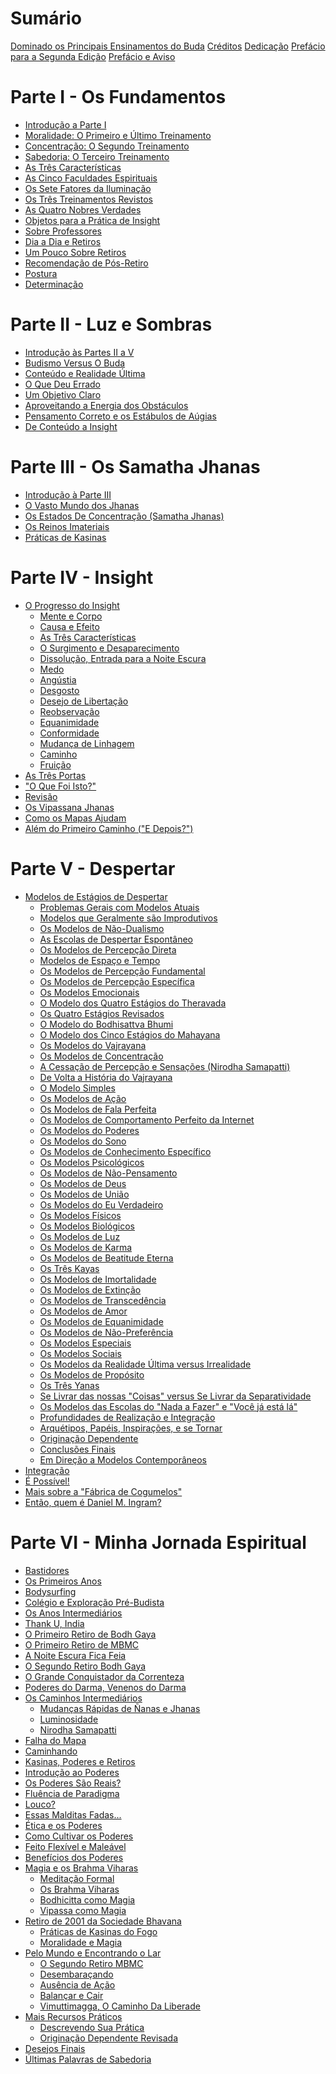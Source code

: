 # Sumário

[Dominado os Principais Ensinamentos do Buda](./titulo.md)
[Créditos](./creditos.md)
[Dedicação](./dedicacao.md)
[Prefácio para a Segunda Edição](./prefacio_segunda_edicao.md)
[Prefácio e Aviso](./prefacio_e_aviso.md)

# Parte I - Os Fundamentos

 - [Introdução a Parte I](./parte_um/introducao_parte_i.md)
 - [Moralidade: O Primeiro e Último Treinamento](./parte_um/moralidade_o_primeiro_e_ultimo_treinamento.md)
 - [Concentração: O Segundo Treinamento](./parte_um/concentracao_o_segundo_treinamento.md)
 - [Sabedoria: O Terceiro Treinamento](./parte_um/sabedoria_o_terceiro_treinamento.md)
 - [As Três Características]()
 - [As Cinco Faculdades Espirituais]()
 - [Os Sete Fatores da Iluminação]()
 - [Os Três Treinamentos Revistos]()
 - [As Quatro Nobres Verdades]()
 - [Objetos para a Prática de Insight]()
 - [Sobre Professores]()
 - [Dia a Dia e Retiros]()
 - [Um Pouco Sobre Retiros]()
 - [Recomendação de Pós-Retiro]()
 - [Postura]()
 - [Determinação]()

# Parte II - Luz e Sombras

 - [Introdução às Partes II a V]()
 - [Budismo Versus O Buda]()
 - [Conteúdo e Realidade Última]()
 - [O Que Deu Errado]()
 - [Um Objetivo Claro]()
 - [Aproveitando a Energia dos Obstáculos]()
 - [Pensamento Correto e os Estábulos de Aúgias]()
 - [De Conteúdo a Insight]()

# Parte III - Os Samatha Jhanas

 - [Introdução à Parte III]()
 - [O Vasto Mundo dos Jhanas]()
 - [Os Estados De Concentração (Samatha Jhanas)]()
 - [Os Reinos Imateriais]()
 - [Práticas de Kasinas]()

# Parte IV - Insight

 - [O Progresso do Insight]()
    - [Mente e Corpo]()
    - [Causa e Efeito]()
    - [As Três Características]()
    - [O Surgimento e Desaparecimento]()
    - [Dissolução, Entrada para a Noite Escura]()
    - [Medo]()
    - [Angústia]()
    - [Desgosto]()
    - [Desejo de Libertação]()
    - [Reobservação]()
    - [Equanimidade]()
    - [Conformidade]()
    - [Mudança de Linhagem]()
    - [Caminho]()
    - [Fruição]()
 - [As Três Portas]()
 - ["O Que Foi Isto?"]()
 - [Revisão]()
 - [Os Vipassana Jhanas]()
 - [Como os Mapas Ajudam]()
 - [Além do Primeiro Caminho ("E Depois?")]()

# Parte V - Despertar

 - [Modelos de Estágios de Despertar]()
    - [Problemas Gerais com Modelos Atuais]()
    - [Modelos que Geralmente são Improdutivos]()
    - [Os Modelos de Não-Dualismo]()
    - [As Escolas de Despertar Espontâneo]()
    - [Os Modelos de Percepção Direta]()
    - [Modelos de Espaço e Tempo]()
    - [Os Modelos de Percepção Fundamental]()
    - [Os Modelos de Percepção Específica]()
    - [Os Modelos Emocionais]()
    - [O Modelo dos Quatro Estágios do Theravada]()
    - [Os Quatro Estágios Revisados]()
    - [O Modelo do Bodhisattva Bhumi]()
    - [O Modelo dos Cinco Estágios do Mahayana]()
    - [Os Modelos do Vajrayana]()
    - [Os Modelos de Concentração]()
    - [A Cessação de Percepção e Sensações (Nirodha Samapatti)]()
    - [De Volta a História do Vajrayana]()
    - [O Modelo Simples]()
    - [Os Modelos de Ação]()
    - [Os Modelos de Fala Perfeita]()
    - [Os Modelos de Comportamento Perfeito da Internet]()
    - [Os Modelos do Poderes]()
    - [Os Modelos do Sono]()
    - [Os Modelos de Conhecimento Específico]()
    - [Os Modelos Psicológicos]()
    - [Os Modelos de Não-Pensamento]()
    - [Os Modelos de Deus]()
    - [Os Modelos de União]()
    - [Os Modelos do Eu Verdadeiro]()
    - [Os Modelos Físicos]()
    - [Os Modelos Biológicos]()
    - [Os Modelos de Luz]()
    - [Os Modelos de Karma]()
    - [Os Modelos de Beatitude Eterna]()
    - [Os Três Kayas]()
    - [Os Modelos de Imortalidade]()
    - [Os Modelos de Extinção]()
    - [Os Modelos de Transcedência]()
    - [Os Modelos de Amor]()
    - [Os Modelos de Equanimidade]()
    - [Os Modelos de Não-Preferência]()
    - [Os Modelos Especiais]()
    - [Os Modelos Sociais]()
    - [Os Modelos da Realidade Última versus Irrealidade]()
    - [Os Modelos de Propósito]()
    - [Os Três Yanas]()
    - [Se Livrar das nossas "Coisas" versus Se Livrar da Separatividade]()
    - [Os Modelos das Escolas do "Nada a Fazer" e "Você já está lá"]()
    - [Profundidades de Realização e Integração]()
    - [Arquétipos, Papéis, Inspirações, e se Tornar]()
    - [Originação Dependente]()
    - [Conclusões Finais]()
    - [Em Direção a Modelos Contemporâneos]()
 - [Integração]()
 - [É Possível!]()
 - [Mais sobre a "Fábrica de Cogumelos"]()
 - [Então, quem é Daniel M. Ingram?]()

# Parte VI - Minha Jornada Espiritual

 - [Bastidores]()
 - [Os Primeiros Anos]()
 - [Bodysurfing]()
 - [Colégio e Exploração Pré-Budista]()
 - [Os Anos Intermediários]()
 - [Thank U, India]()
 - [O Primeiro Retiro de Bodh Gaya]()
 - [O Primeiro Retiro de MBMC]()
 - [A Noite Escura Fica Feia]()
 - [O Segundo Retiro Bodh Gaya]()
 - [O Grande Conquistador da Correnteza]()
 - [Poderes do Darma, Venenos do Darma]()
 - [Os Caminhos Intermediários]()
    - [Mudanças Rápidas de Ñanas e Jhanas]()
    - [Luminosidade]()
    - [Nirodha Samapatti]()
 - [Falha do Mapa]()
 - [Caminhando]()
 - [Kasinas, Poderes e Retiros]()
 - [Introdução ao Poderes]()
 - [Os Poderes São Reais?]()
 - [Fluência de Paradigma]()
 - [Louco?]()
 - [Essas Malditas Fadas...]()
 - [Ética e os Poderes]()
 - [Como Cultivar os Poderes]()
 - [Feito Flexível e Maleável]()
 - [Benefícios dos Poderes]()
 - [Magia e os Brahma Viharas]()
    - [Meditação Formal]()
    - [Os Brahma Viharas]()
    - [Bodhicitta como Magia]()
    - [Vipassa como Magia]()
 - [Retiro de 2001 da Sociedade Bhavana]()
    - [Práticas de Kasinas do Fogo]()
    - [Moralidade e Magia]()
 - [Pelo Mundo e Encontrando o Lar]()
    - [O Segundo Retiro MBMC]()
    - [Desembaraçando]()
    - [Ausência de Ação]()
    - [Balançar e Cair]()
    - [Vimuttimagga, O Caminho Da Liberade]()
 - [Mais Recursos Práticos]()
    - [Descrevendo Sua Prática]()
    - [Originação Dependente Revisada]()
 - [Desejos Finais]()
 - [Últimas Palavras de Sabedoria]()
